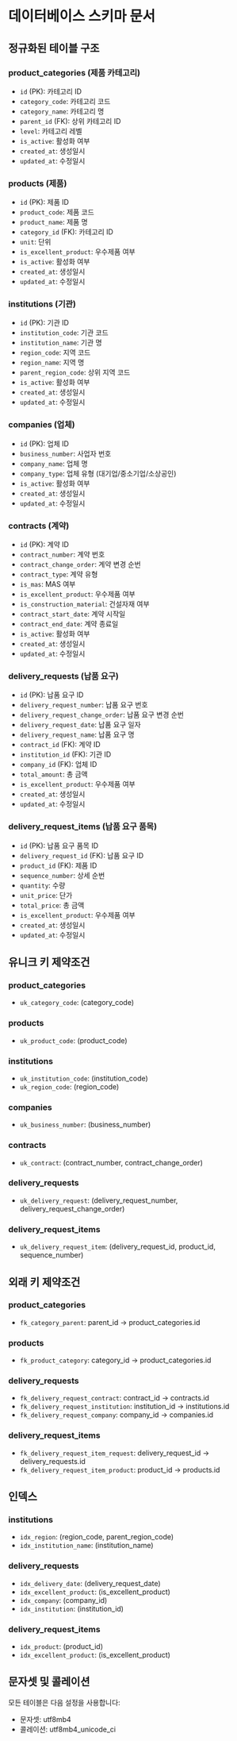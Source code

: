 # 데이터베이스 스키마 문서

## 정규화된 테이블 구조

### product_categories (제품 카테고리)
- `id` (PK): 카테고리 ID
- `category_code`: 카테고리 코드
- `category_name`: 카테고리 명
- `parent_id` (FK): 상위 카테고리 ID
- `level`: 카테고리 레벨
- `is_active`: 활성화 여부
- `created_at`: 생성일시
- `updated_at`: 수정일시

### products (제품)
- `id` (PK): 제품 ID
- `product_code`: 제품 코드
- `product_name`: 제품 명
- `category_id` (FK): 카테고리 ID
- `unit`: 단위
- `is_excellent_product`: 우수제품 여부
- `is_active`: 활성화 여부
- `created_at`: 생성일시
- `updated_at`: 수정일시

### institutions (기관)
- `id` (PK): 기관 ID
- `institution_code`: 기관 코드
- `institution_name`: 기관 명
- `region_code`: 지역 코드
- `region_name`: 지역 명
- `parent_region_code`: 상위 지역 코드
- `is_active`: 활성화 여부
- `created_at`: 생성일시
- `updated_at`: 수정일시

### companies (업체)
- `id` (PK): 업체 ID
- `business_number`: 사업자 번호
- `company_name`: 업체 명
- `company_type`: 업체 유형 (대기업/중소기업/소상공인)
- `is_active`: 활성화 여부
- `created_at`: 생성일시
- `updated_at`: 수정일시

### contracts (계약)
- `id` (PK): 계약 ID
- `contract_number`: 계약 번호
- `contract_change_order`: 계약 변경 순번
- `contract_type`: 계약 유형
- `is_mas`: MAS 여부
- `is_excellent_product`: 우수제품 여부
- `is_construction_material`: 건설자재 여부
- `contract_start_date`: 계약 시작일
- `contract_end_date`: 계약 종료일
- `is_active`: 활성화 여부
- `created_at`: 생성일시
- `updated_at`: 수정일시

### delivery_requests (납품 요구)
- `id` (PK): 납품 요구 ID
- `delivery_request_number`: 납품 요구 번호
- `delivery_request_change_order`: 납품 요구 변경 순번
- `delivery_request_date`: 납품 요구 일자
- `delivery_request_name`: 납품 요구 명
- `contract_id` (FK): 계약 ID
- `institution_id` (FK): 기관 ID
- `company_id` (FK): 업체 ID
- `total_amount`: 총 금액
- `is_excellent_product`: 우수제품 여부
- `created_at`: 생성일시
- `updated_at`: 수정일시

### delivery_request_items (납품 요구 품목)
- `id` (PK): 납품 요구 품목 ID
- `delivery_request_id` (FK): 납품 요구 ID
- `product_id` (FK): 제품 ID
- `sequence_number`: 상세 순번
- `quantity`: 수량
- `unit_price`: 단가
- `total_price`: 총 금액
- `is_excellent_product`: 우수제품 여부
- `created_at`: 생성일시
- `updated_at`: 수정일시

## 유니크 키 제약조건

### product_categories
- `uk_category_code`: (category_code)

### products
- `uk_product_code`: (product_code)

### institutions
- `uk_institution_code`: (institution_code)
- `uk_region_code`: (region_code)

### companies
- `uk_business_number`: (business_number)

### contracts
- `uk_contract`: (contract_number, contract_change_order)

### delivery_requests
- `uk_delivery_request`: (delivery_request_number, delivery_request_change_order)

### delivery_request_items
- `uk_delivery_request_item`: (delivery_request_id, product_id, sequence_number)

## 외래 키 제약조건

### product_categories
- `fk_category_parent`: parent_id → product_categories.id

### products
- `fk_product_category`: category_id → product_categories.id

### delivery_requests
- `fk_delivery_request_contract`: contract_id → contracts.id
- `fk_delivery_request_institution`: institution_id → institutions.id
- `fk_delivery_request_company`: company_id → companies.id

### delivery_request_items
- `fk_delivery_request_item_request`: delivery_request_id → delivery_requests.id
- `fk_delivery_request_item_product`: product_id → products.id

## 인덱스

### institutions
- `idx_region`: (region_code, parent_region_code)
- `idx_institution_name`: (institution_name)

### delivery_requests
- `idx_delivery_date`: (delivery_request_date)
- `idx_excellent_product`: (is_excellent_product)
- `idx_company`: (company_id)
- `idx_institution`: (institution_id)

### delivery_request_items
- `idx_product`: (product_id)
- `idx_excellent_product`: (is_excellent_product)

## 문자셋 및 콜레이션
모든 테이블은 다음 설정을 사용합니다:
- 문자셋: utf8mb4
- 콜레이션: utf8mb4_unicode_ci 